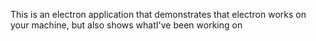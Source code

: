 This is an electron application that demonstrates that electron works on your machine, but also shows whatI've been working on
